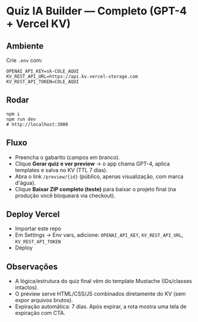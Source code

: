 # Quiz IA Builder — Completo (GPT-4 + Vercel KV)

## Ambiente
Crie `.env` com:
```
OPENAI_API_KEY=sk-COLE_AQUI
KV_REST_API_URL=https://api.kv.vercel-storage.com
KV_REST_API_TOKEN=COLE_AQUI
```

## Rodar
```
npm i
npm run dev
# http://localhost:3000
```

## Fluxo
- Preencha o gabarito (campos em branco).
- Clique **Gerar quiz e ver preview** → o app chama GPT-4, aplica templates e salva no KV (TTL 7 dias).
- Abra o link `/preview/{id}` (público, apenas visualização, com marca d'água).
- Clique **Baixar ZIP completo (teste)** para baixar o projeto final (na produção você bloqueará via checkout).

## Deploy Vercel
- Importar este repo
- Em Settings → Env vars, adicione: `OPENAI_API_KEY`, `KV_REST_API_URL`, `KV_REST_API_TOKEN`
- Deploy

## Observações
- A lógica/estrutura do quiz final vêm do template Mustache (IDs/classes intactos).
- O preview serve HTML/CSS/JS combinados diretamente do KV (sem expor arquivos brutos).
- Expiração automática: 7 dias. Após expirar, a rota mostra uma tela de expiração com CTA.
